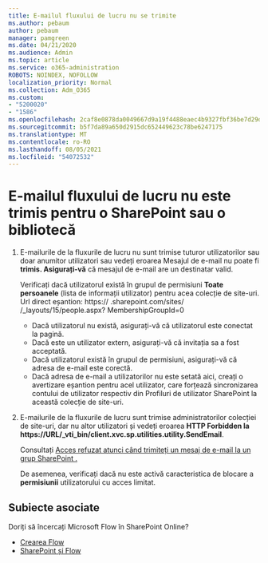 ```yaml
---
title: E-mailul fluxului de lucru nu se trimite
ms.author: pebaum
author: pebaum
manager: pamgreen
ms.date: 04/21/2020
ms.audience: Admin
ms.topic: article
ms.service: o365-administration
ROBOTS: NOINDEX, NOFOLLOW
localization_priority: Normal
ms.collection: Adm_O365
ms.custom:
- "5200020"
- "1586"
ms.openlocfilehash: 2caf8e0878da0049667d9a19f4488eaec4b9327fbf36be7d29dbf4b7a9c89158
ms.sourcegitcommit: b5f7da89a650d2915dc652449623c78be6247175
ms.translationtype: MT
ms.contentlocale: ro-RO
ms.lasthandoff: 08/05/2021
ms.locfileid: "54072532"
---
```

# <a name="workflow-email-is-not-being-sent-for-a-sharepoint-list-or-library"></a>E-mailul fluxului de lucru nu este trimis pentru o SharePoint sau o bibliotecă

1. E-mailurile de la fluxurile de lucru nu sunt trimise tuturor utilizatorilor sau doar anumitor utilizatori sau vedeți eroarea Mesajul de e-mail nu poate fi **trimis. Asigurați-vă** că mesajul de e-mail are un destinatar valid.

    Verificați dacă utilizatorul există în grupul de permisiuni **Toate persoanele** (lista de informații utilizator) pentru acea colecție de site-uri.  Url direct eșantion: https:// <tenant> .sharepoint.com/sites/ <sitename> /_layouts/15/people.aspx? MembershipGroupId=0

    - Dacă utilizatorul nu există, asigurați-vă că utilizatorul este conectat la pagină. 
    - Dacă este un utilizator extern, asigurați-vă că invitația sa a fost acceptată.
    - Dacă utilizatorul există în grupul de permisiuni, asigurați-vă că adresa de e-mail este corectă.
    - Dacă adresa de e-mail a utilizatorilor nu este setată aici, creați o avertizare eșantion pentru acel utilizator, care forțează sincronizarea contului de utilizator respectiv din Profiluri de utilizator SharePoint la această colecție de site-uri.
 
2. E-mailurile de la fluxurile de lucru sunt trimise administratorilor colecției de site-uri, dar nu altor utilizatori și vedeți eroarea **HTTP Forbidden la <span>https:</span>//URL/_vti_bin/client.xvc.sp.utilities.utility.SendEmail**.
 

    Consultați [Acces refuzat atunci când trimiteți un mesaj de e-mail la un grup SharePoint .](https://docs.microsoft.com/sharepoint/support/sharing-and-permissions/access-denied-when-send-an-email-to-groups)

    De asemenea, verificați dacă nu este activă caracteristica de blocare a **permisiunii** utilizatorului cu acces limitat.


## <a name="related-topics"></a>Subiecte asociate
Doriți să încercați Microsoft Flow în SharePoint Online?
- [Crearea Flow](https://support.office.com/article/Create-a-flow-for-a-list-or-library-in-SharePoint-Online-or-OneDrive-for-Business-a9c3e03b-0654-46af-a254-20252e580d01) 
- [SharePoint și Flow](https://flow.microsoft.com/blog/sharepoint-and-flow/) 


